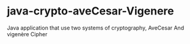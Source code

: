 # java-crypto-aveCesar-Vigenere
Java application that use two systems of cryptography, AveCesar And vigenère Cipher
